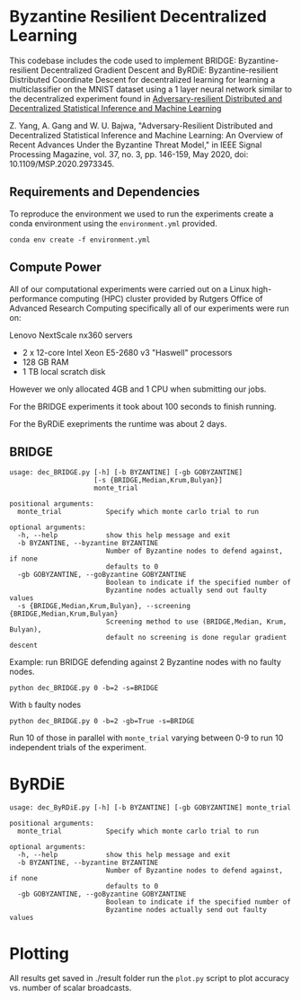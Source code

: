 # Byzantine Resilient Decentralized Learning

This codebase includes the code used to implement BRIDGE: Byzantine-resilient Decentralized Gradient Descent and ByRDiE: Byzantine-resilient Distributed Coordinate Descent for decentralized learning for learning a multiclassifier on the MNIST dataset using a 1 layer neural network similar to the decentralized experiment found in [Adversary-resilient Distributed and Decentralized
Statistical Inference and Machine Learning](https://arxiv.org/abs/1908.08649)

Z. Yang, A. Gang and W. U. Bajwa, "Adversary-Resilient Distributed and Decentralized Statistical Inference and Machine Learning: An Overview of Recent Advances Under the Byzantine Threat Model," in IEEE Signal Processing Magazine, vol. 37, no. 3, pp. 146-159, May 2020, doi: 10.1109/MSP.2020.2973345.

## Requirements and Dependencies
To reproduce the environment we used to run the experiments create a conda environment using the `environment.yml` provided.

```
conda env create -f environment.yml 
```

## Compute Power
All of our computational experiments were carried out on a Linux high-performance computing (HPC) cluster provided by Rutgers Office of Advanced Research Computing specifically all of our experiments were run on:

Lenovo NextScale nx360 servers

- 2 x 12-core Intel Xeon E5-2680 v3 "Haswell" processors
- 128 GB RAM
- 1 TB local scratch disk

However we only allocated 4GB and 1 CPU when submitting our jobs. 

For the BRIDGE experiments it took about 100 seconds to finish running.

For the ByRDiE exepriments the runtime was about 2 days.

## BRIDGE

```
usage: dec_BRIDGE.py [-h] [-b BYZANTINE] [-gb GOBYZANTINE]
                     [-s {BRIDGE,Median,Krum,Bulyan}]
                     monte_trial

positional arguments:
  monte_trial           Specify which monte carlo trial to run

optional arguments:
  -h, --help            show this help message and exit
  -b BYZANTINE, --byzantine BYZANTINE
                        Number of Byzantine nodes to defend against, if none
                        defaults to 0
  -gb GOBYZANTINE, --goByzantine GOBYZANTINE
                        Boolean to indicate if the specified number of
                        Byzantine nodes actually send out faulty values
  -s {BRIDGE,Median,Krum,Bulyan}, --screening {BRIDGE,Median,Krum,Bulyan}
                        Screening method to use (BRIDGE,Median, Krum, Bulyan),
                        default no screening is done regular gradient descent
```

Example: run BRIDGE defending against 2 Byzantine nodes with no faulty nodes.

`python dec_BRIDGE.py 0 -b=2 -s=BRIDGE`

With `b` faulty nodes

`python dec_BRIDGE.py 0 -b=2 -gb=True -s=BRIDGE`

Run 10 of those in parallel with `monte_trial` varying between 0-9 to run 10 independent trials of the experiment. 

# ByRDiE
```
usage: dec_ByRDiE.py [-h] [-b BYZANTINE] [-gb GOBYZANTINE] monte_trial

positional arguments:
  monte_trial           Specify which monte carlo trial to run

optional arguments:
  -h, --help            show this help message and exit
  -b BYZANTINE, --byzantine BYZANTINE
                        Number of Byzantine nodes to defend against, if none
                        defaults to 0
  -gb GOBYZANTINE, --goByzantine GOBYZANTINE
                        Boolean to indicate if the specified number of
                        Byzantine nodes actually send out faulty values
```

# Plotting

All results get saved in ./result folder run the `plot.py` script to plot accuracy vs. number of scalar broadcasts.